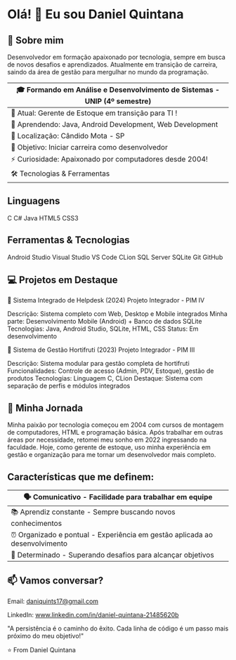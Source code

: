 # Olá! 👋 Eu sou Daniel Quintana

## 🚀 Sobre mim
Desenvolvedor em formação apaixonado por tecnologia, sempre em busca de novos desafios e aprendizados. Atualmente em transição de carreira, saindo da área de gestão para mergulhar no mundo da programação.


| 🎓 Formando em Análise e Desenvolvimento de Sistemas - UNIP (4º semestre) |
|----------------------------------------------------------------------------|
| 💼 Atual: Gerente de Estoque em transição para TI                         !
| 🌱 Aprendendo: Java, Android Development, Web Development                 |
| 📍 Localização: Cândido Mota - SP                                          |
| 🎯 Objetivo: Iniciar carreira como desenvolvedor                          |
| ⚡ Curiosidade: Apaixonado por computadores desde 2004!                   |
| 🛠️ Tecnologias & Ferramentas                                              |

## Linguagens
C C# Java HTML5 CSS3

## Ferramentas & Tecnologias
Android Studio Visual Studio VS Code CLion SQL Server SQLite Git GitHub

## 💻 Projetos em Destaque
🎫 Sistema Integrado de Helpdesk (2024)
Projeto Integrador - PIM IV

Descrição: Sistema completo com Web, Desktop e Mobile integrados
Minha parte: Desenvolvimento Mobile (Android) + Banco de dados SQLite
Tecnologias: Java, Android Studio, SQLite, HTML, CSS
Status: Em desenvolvimento

🍎 Sistema de Gestão Hortifruti (2023)
Projeto Integrador - PIM III

Descrição: Sistema modular para gestão completa de hortifruti
Funcionalidades: Controle de acesso (Admin, PDV, Estoque), gestão de produtos
Tecnologias: Linguagem C, CLion
Destaque: Sistema com separação de perfis e módulos integrados

## 🌟 Minha Jornada
Minha paixão por tecnologia começou em 2004 com cursos de montagem de computadores, HTML e programação básica. Após trabalhar em outras áreas por necessidade, retomei meu sonho em 2022 ingressando na faculdade. Hoje, como gerente de estoque, uso minha experiência em gestão e organização para me tornar um desenvolvedor mais completo.

## Características que me definem:

| 🗣️ Comunicativo - Facilidade para trabalhar em equipe                        |
|------------------------------------------------------------------------------|
| 📚 Aprendiz constante - Sempre buscando novos conhecimentos                  |
| ⏰ Organizado e pontual - Experiência em gestão aplicada ao desenvolvimento  |
| 🎯 Determinado - Superando desafios para alcançar objetivos                  |

## 📫 Vamos conversar?
Email: daniquints17@gmail.com

LinkedIn: www.linkedin.com/in/daniel-quintana-21485620b



"A persistência é o caminho do êxito. Cada linha de código é um passo mais próximo do meu objetivo!"

⭐️ From Daniel Quintana
